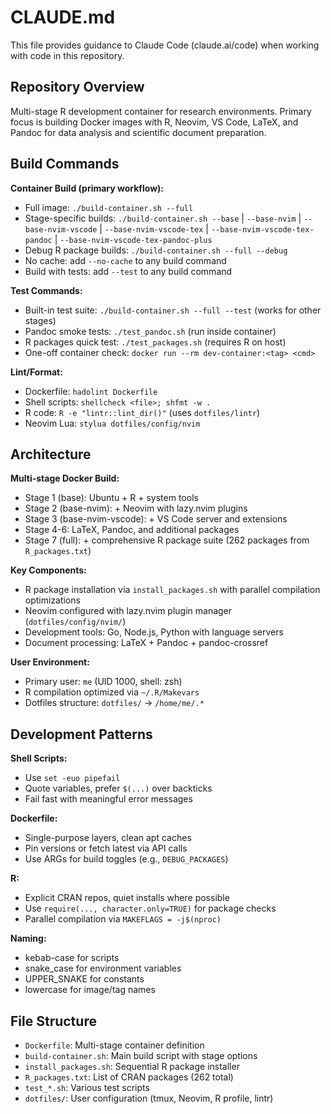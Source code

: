 # CLAUDE.md

This file provides guidance to Claude Code (claude.ai/code) when working with code in this repository.

## Repository Overview

Multi-stage R development container for research environments. Primary focus is building Docker images with R, Neovim, VS Code, LaTeX, and Pandoc for data analysis and scientific document preparation.

## Build Commands

**Container Build (primary workflow):**
- Full image: `./build-container.sh --full`
- Stage-specific builds: `./build-container.sh --base` | `--base-nvim` | `--base-nvim-vscode` | `--base-nvim-vscode-tex` | `--base-nvim-vscode-tex-pandoc` | `--base-nvim-vscode-tex-pandoc-plus`
- Debug R package builds: `./build-container.sh --full --debug`
- No cache: add `--no-cache` to any build command
- Build with tests: add `--test` to any build command

**Test Commands:**
- Built-in test suite: `./build-container.sh --full --test` (works for other stages)
- Pandoc smoke tests: `./test_pandoc.sh` (run inside container)
- R packages quick test: `./test_packages.sh` (requires R on host)
- One-off container check: `docker run --rm dev-container:<tag> <cmd>`

**Lint/Format:**
- Dockerfile: `hadolint Dockerfile`
- Shell scripts: `shellcheck <file>; shfmt -w .`
- R code: `R -e "lintr::lint_dir()"` (uses `dotfiles/lintr`)
- Neovim Lua: `stylua dotfiles/config/nvim`

## Architecture

**Multi-stage Docker Build:**
- Stage 1 (base): Ubuntu + R + system tools
- Stage 2 (base-nvim): + Neovim with lazy.nvim plugins
- Stage 3 (base-nvim-vscode): + VS Code server and extensions
- Stage 4-6: LaTeX, Pandoc, and additional packages
- Stage 7 (full): + comprehensive R package suite (262 packages from `R_packages.txt`)

**Key Components:**
- R package installation via `install_packages.sh` with parallel compilation optimizations
- Neovim configured with lazy.nvim plugin manager (`dotfiles/config/nvim/`)
- Development tools: Go, Node.js, Python with language servers
- Document processing: LaTeX + Pandoc + pandoc-crossref

**User Environment:**
- Primary user: `me` (UID 1000, shell: zsh)
- R compilation optimized via `~/.R/Makevars`
- Dotfiles structure: `dotfiles/` → `/home/me/.*`

## Development Patterns

**Shell Scripts:**
- Use `set -euo pipefail`
- Quote variables, prefer `$(...)` over backticks
- Fail fast with meaningful error messages

**Dockerfile:**
- Single-purpose layers, clean apt caches
- Pin versions or fetch latest via API calls
- Use ARGs for build toggles (e.g., `DEBUG_PACKAGES`)

**R:**
- Explicit CRAN repos, quiet installs where possible
- Use `require(..., character.only=TRUE)` for package checks
- Parallel compilation via `MAKEFLAGS = -j$(nproc)`

**Naming:**
- kebab-case for scripts
- snake_case for environment variables
- UPPER_SNAKE for constants
- lowercase for image/tag names

## File Structure

- `Dockerfile`: Multi-stage container definition
- `build-container.sh`: Main build script with stage options
- `install_packages.sh`: Sequential R package installer
- `R_packages.txt`: List of CRAN packages (262 total)
- `test_*.sh`: Various test scripts
- `dotfiles/`: User configuration (tmux, Neovim, R profile, lintr)